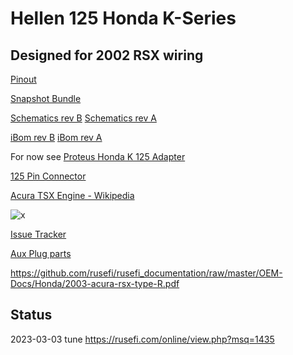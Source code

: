 # Hellen 125 Honda K-Series

## Designed for 2002 RSX wiring

[Pinout](https://rusefi.com/docs/pinouts/hellen/hellen-honda-k/)

[Snapshot Bundle](https://rusefi.com/build_server/rusefi_bundle_hellen-honda-k.zip)

[Schematics rev B](https://github.com/rusefi/rusefi_documentation/raw/master/Hardware/Hellen/hellen125honda-b-schematic.pdf)
[Schematics rev A](https://github.com/rusefi/rusefi_documentation/raw/master/Hardware/Hellen/hellen125honda-a-schematic.pdf)

[iBom rev B](https://rusefi.com/docs/ibom/hellen125honda-b-ibom.html)
[iBom rev A](https://rusefi.com/docs/ibom/hellen125honda-a-ibom.html)

For now see [Proteus Honda K 125 Adapter](https://github.com/rusefi/proteus-Honda-K-125-adapter)

[125 Pin Connector](OEM-connectors#125)

[Acura TSX Engine - Wikipedia](https://en.wikipedia.org/wiki/Acura_TSX#Engine)

![x](Hardware/Hellen/hellen125honda-front-rev-a.jpg)

[Issue Tracker](https://github.com/rusefi/hellen125honda-issues)

[Aux Plug parts](https://github.com/rusefi/hellen125honda-issues/issues/1)

https://github.com/rusefi/rusefi_documentation/raw/master/OEM-Docs/Honda/2003-acura-rsx-type-R.pdf

## Status

2023-03-03 tune https://rusefi.com/online/view.php?msq=1435
